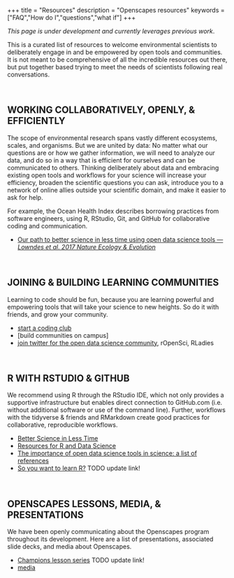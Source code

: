+++
title = "Resources"
description = "Openscapes resources"
keywords = ["FAQ","How do I","questions","what if"]
+++

*This page is under development and currently leverages previous work*.  

This is a curated list of resources to welcome environmental scientists to deliberately engage in and be empowered by open tools and communities. It is not meant to be comprehensive of all the incredible resources out there, but put together based trying to meet the needs of scientists following real conversations.


<br>

## WORKING COLLABORATIVELY, OPENLY, & EFFICIENTLY

The scope of environmental research spans vastly different ecosystems, scales, and organisms. But we are united by data: No matter what our questions are or how we gather information, we will need to analyze our data, and do so in a way that is efficient for ourselves and can be communicated to others. Thinking deliberately about data and embracing existing open tools and workflows for your science will increase your efficiency, broaden the scientific questions you can ask, introduce you to a network of online allies outside your scientific domain, and make it easier to ask for help.

For example, the Ocean Health Index describes borrowing practices from software engineers, using R, RStudio, Git, and GitHub for collaborative coding and communication. 

- [Our path to better science in less time using open data science tools — *Lowndes et al. 2017 Nature Ecology & Evolution*](https://www.nature.com/articles/s41559-017-0160)


<!---
Embrace existing open tools and workflows for science. There's not a single tool for all jobs, but can leverage existing workflows and streamline the amount of software (and user accounts) you need.

What unites us not what makes us different
--->


<!--- 
- https://github.com/baricks/opentodiscussion
-OL!!!!
- Moore Fdn https://www.moore.org/article-detail?newsUrlName=lessons-from-our-work-in-data-driven-science
- BIDS, NSF?
--->

<br>

## JOINING & BUILDING LEARNING COMMUNITIES

Learning to code should be fun, because you are learning powerful and empowering tools that will take your science to new heights. So do it with friends, and grow your community. 

- [start a coding club](/blog/2018/11/20/how-to-start-a-coding-club/)
- [build communities on campus]
- [join twitter for the open data science community](/blog/2018/12/06/twitter-for-community/), rOpenSci, RLadies

<br>

## R WITH RSTUDIO & GITHUB

We recommend using R through the RStudio IDE, which not only provides a supportive infrastructure but enables direct connection to GitHub.com (i.e. without additional software or use of the command line). Further, workflows with the tidyverse & friends and RMarkdown create good practices for collaborative, reproducible workflows.

- [Better Science in Less Time](http://ohi-science.org/betterscienceinlesstime/)
- [Resources for R and Data Science](http://ohi-science.org/news/Resources-for-R-and-Data-Science)
- [The importance of open data science tools in science: a list of references](http://ohi-science.org/news/importance-of-open-data-science-tools)
- [So you want to learn R?](https://github.com/Openscapes/snippets/blob/master/so-you-want-to-learn-r.md) TODO update link!

<br>

## OPENSCAPES LESSONS, MEDIA, & PRESENTATIONS

We have been openly communicating about the Openscapes program throughout its development. Here are a list of presentations, associated slide decks, and media about Openscapes.

- [Champions lesson series](https://openscapes.github.io/lesson-series/) TODO update link!
- [media](/media/)


<br>